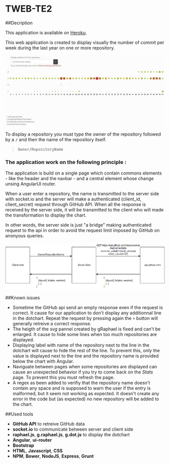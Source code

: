 # TWEB-TE2
##Decription

This application is available on [Heroku](https://shrouded-plains-93178.herokuapp.com/#/home).

This web application is created to display visually the number of commit per week during the last year on one or more repository. 

![](https://raw.githubusercontent.com/schaad/TWEB-TE2/master/img/ScreenShotApp.JPG "")

To display a repository you must type the owner of the repository followed by a `/` and then the name of the repository itself.

>     Owner/RepositoryName

### The application work on the following principle :

The application is build on a single page which contain commons elements - like the header and the navbar - and a central element whose change unsing AngularUI router.  

When a user enter a repository, the name is transmitted to the server side with socket.io and the server will make a authenticated (client_id, client_secret) request through GitHub API. When all the response is received by the server side, it will be transmitted to the client who will made the transformation to display the chart.   

In other words, the server side is just "a bridge" making authenticated request to the api in order to avoid the request limit imposed by GitHub on anonyous queries.

![](https://raw.githubusercontent.com/schaad/TWEB-TE2/master/img/Draw.png "")

##Known issues
* Sometime the GitHub api send an empty response even if the request is correct. It cause for our application to don't display any additionnal line in the dotchart. Repeat the request by pressing again the `+` button will generally retreive a correct response. 
* The heigth of the *svg* pannel created by gRaphael is fixed and can't be enlarged. It cause to hide some lines when too much repositories are displayed.
* Displaying label with name of the repository next to the line in the dotchart will cause to hide the rest of the line. To prevent this, only the value is displayed next to the line and the repository name is provided below the chart with Angular.
* Naviguate between pages when some repositories are displayed can cause an unexpected behavior if you try to come back on the *Stats* page. To prevent this you must refresh the page.   
* A regex as been added to verifiy that the repository name doesn't contain any space and is supposed to warn the user if the entry is malformed, but it seem not working as expected. It doesn't create any error in the code but (as expected) no new repository will be added to the chart. 

##Used tools
* __GitHub API__ to retreive GitHub data
* __socket.io__ to communicate between server and client side
* __raphael.js__, __g.raphael.js__, __g.dot.js__ to display the dotchart
* __Angular__, __ui-router__
* __Bootstrap__
* __HTML__, __Javascript__, __CSS__
* __NPM__, __Bower__, __NodeJS__, __Express__, __Grunt__

